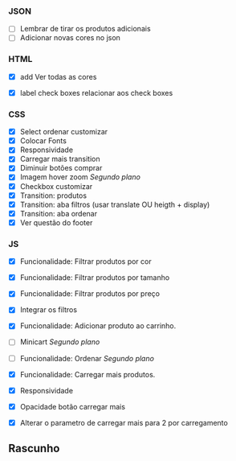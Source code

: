 ### JSON
- [ ] Lembrar de tirar os produtos adicionais
- [ ] Adicionar novas cores no json

### HTML
- [X] add Ver todas as cores
- [X] label check boxes relacionar aos check boxes


### CSS
- [X] Select ordenar customizar
- [X] Colocar Fonts
- [X] Responsividade
- [X] Carregar mais transition
- [X] Diminuir botões comprar
- [X] Imagem hover zoom *Segundo plano*
- [X] Checkbox customizar
- [X] Transition: produtos
- [X] Transition: aba filtros (usar translate OU heigth + display)
- [X] Transition: aba ordenar
- [X] Ver questão do footer

### JS
- [X] Funcionalidade: Filtrar produtos por cor
- [X] Funcionalidade: Filtrar produtos por tamanho
- [X] Funcionalidade: Filtrar produtos por preço
- [X] Integrar os filtros
- [X] Funcionalidade: Adicionar produto ao carrinho.
- [ ] Minicart *Segundo plano*
- [ ] Funcionalidade: Ordenar *Segundo plano*
- [X] Funcionalidade: Carregar mais produtos.
- [X] Responsividade
- [X] Opacidade botão carregar mais
- [X] Alterar o parametro de carregar mais para 2 por carregamento


## Rascunho
